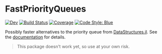 # FastPriorityQueues

[![Dev](https://img.shields.io/badge/docs-dev-blue.svg)](https://gdalle.github.io/FastPriorityQueues.jl/dev)
[![Build Status](https://github.com/gdalle/FastPriorityQueues.jl/actions/workflows/CI.yml/badge.svg?branch=main)](https://github.com/gdalle/FastPriorityQueues.jl/actions/workflows/CI.yml?query=branch%3Amain)
[![Coverage](https://codecov.io/gh/gdalle/FastPriorityQueues.jl/branch/main/graph/badge.svg)](https://codecov.io/gh/gdalle/FastPriorityQueues.jl)
[![Code Style: Blue](https://img.shields.io/badge/code%20style-blue-4495d1.svg)](https://github.com/invenia/BlueStyle)

Possibly faster alternatives to the priority queue from [DataStructures.jl](https://github.com/JuliaCollections/DataStructures.jl). See the [documentation](https://gdalle.github.io/FastPriorityQueues.jl/dev) for details.

> This package doesn't work yet, so use at your own risk.